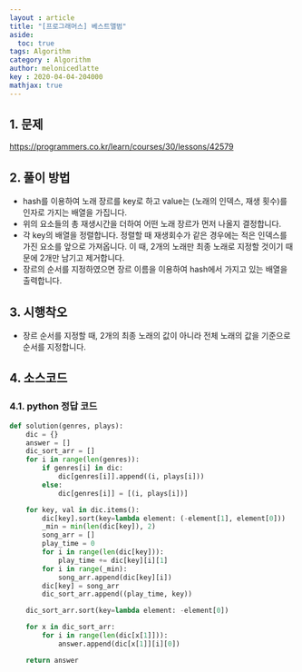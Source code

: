 ```yaml
---
layout : article
title: "[프로그래머스] 베스트앨범"
aside:
  toc: true
tags: Algorithm
category : Algorithm
author: melonicedlatte  
key : 2020-04-04-204000
mathjax: true 
---  
```


## 1. 문제

https://programmers.co.kr/learn/courses/30/lessons/42579

## 2. 풀이 방법

- hash를 이용하여 노래 장르를 key로 하고 value는 (노래의 인덱스, 재생 횟수)를 인자로 가지는 배열을 가집니다.
- 위의 요소들의 총 재생시간을 더하여 어떤 노래 장르가 먼저 나올지 결정합니다. 
- 각 key의 배열을 정렬합니다. 정렬할 때 재생회수가 같은 경우에는 적은 인덱스를 가진 요소를 앞으로 가져옵니다. 이 때, 2개의 노래만 최종 노래로 지정할 것이기 때문에 2개만 남기고 제거합니다.  
- 장르의 순서를 지정하였으면 장르 이름을 이용하여 hash에서 가지고 있는 배열을 출력합니다. 

## 3. 시행착오

- 장르 순서를 지정할 때, 2개의 최종 노래의 값이 아니라 전체 노래의 값을 기준으로 순서를 지정합니다. 

## 4. 소스코드

### 4.1. python 정답 코드

~~~python
def solution(genres, plays):
    dic = {}
    answer = []
    dic_sort_arr = []
    for i in range(len(genres)):
        if genres[i] in dic:
            dic[genres[i]].append((i, plays[i]))
        else:
            dic[genres[i]] = [(i, plays[i])]

    for key, val in dic.items():
        dic[key].sort(key=lambda element: (-element[1], element[0]))
        _min = min(len(dic[key]), 2)
        song_arr = []
        play_time = 0
        for i in range(len(dic[key])):
            play_time += dic[key][i][1]
        for i in range(_min):
            song_arr.append(dic[key][i])
        dic[key] = song_arr
        dic_sort_arr.append((play_time, key))

    dic_sort_arr.sort(key=lambda element: -element[0])

    for x in dic_sort_arr:
        for i in range(len(dic[x[1]])):
            answer.append(dic[x[1]][i][0])

    return answer
~~~
